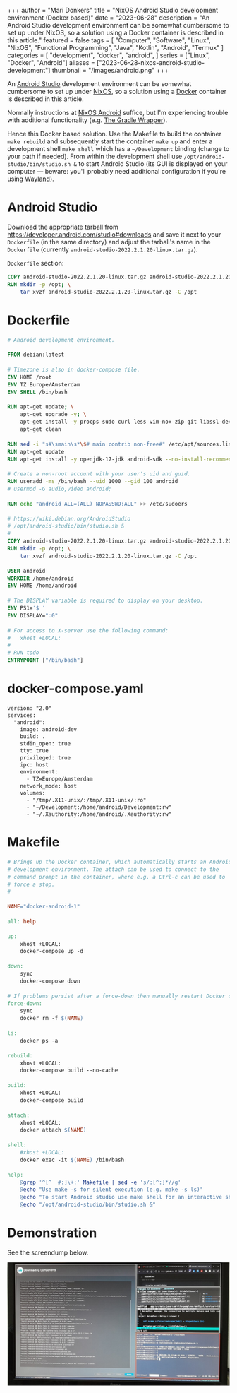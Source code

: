 +++
author = "Mari Donkers"
title = "NixOS Android Studio development environment (Docker based)"
date = "2023-06-28"
description = "An Android Studio development environment can be somewhat cumbersome to set up under NixOS, so a solution using a Docker container is described in this article."
featured = false
tags = [
    "Computer",
    "Software",
    "Linux",
    "NixOS",
    "Functional Programming",
    "Java",
    "Kotlin",
    "Android",
    "Termux"
]
categories = [
    "development",
    "docker",
    "android",
]
series = ["Linux", "Docker", "Android"]
aliases = ["2023-06-28-nixos-android-studio-development"]
thumbnail = "/images/android.png"
+++

An [Android Studio](https://developer.android.com/studio) development environment can be somewhat cumbersome to set up under [NixOS](https://nixos.org/), so a solution using a [Docker](https://www.docker.com/) container is described in this article.
<!--more-->

Normally instructions at [NixOS Android](https://nixos.wiki/wiki/Android) suffice, but I'm experiencing trouble with additional functionality (e.g. [The Gradle Wrapper](https://docs.gradle.org/current/userguide/gradle_wrapper.html)).

Hence this Docker based solution. Use the Makefile to build the container `make rebuild` and subsequently start the container `make up` and enter a development shell `make shell` which has a `~/Development` binding (change to your path if needed). From within the development shell use `/opt/android-studio/bin/studio.sh &` to start Android Studio (its GUI is displayed on your computer — beware: you'll probably need additional configuration if you're using [Wayland](https://wayland.freedesktop.org/)).

# Android Studio

Download the appropriate tarball from [<https://developer.android.com/studio#downloads>](https://developer.android.com/studio#downloads) and save it next to your `Dockerfile` (in the same directory) and adjust the tarball's name in the `Dockerfile` (currently `android-studio-2022.2.1.20-linux.tar.gz`).

`Dockerfile` section:

``` dockerfile
COPY android-studio-2022.2.1.20-linux.tar.gz android-studio-2022.2.1.20-linux.tar.gz 
RUN mkdir -p /opt; \
    tar xvzf android-studio-2022.2.1.20-linux.tar.gz -C /opt
```

# Dockerfile

``` dockerfile
# Android development environment.

FROM debian:latest

# Timezone is also in docker-compose file.
ENV HOME /root
ENV TZ Europe/Amsterdam
ENV SHELL /bin/bash

RUN apt-get update; \
    apt-get upgrade -y; \
    apt-get install -y procps sudo curl less vim-nox zip git libssl-dev bat exa fd-find; \
    apt-get clean

RUN sed -i "s#\smain\s*\$# main contrib non-free#" /etc/apt/sources.list
RUN apt-get update
RUN apt-get install -y openjdk-17-jdk android-sdk --no-install-recommends

# Create a non-root account with your user's uid and guid.
RUN useradd -ms /bin/bash --uid 1000 --gid 100 android
# usermod -G audio,video android;

RUN echo "android ALL=(ALL) NOPASSWD:ALL" >> /etc/sudoers

# https://wiki.debian.org/AndroidStudio
# /opt/android-studio/bin/studio.sh &
#
COPY android-studio-2022.2.1.20-linux.tar.gz android-studio-2022.2.1.20-linux.tar.gz 
RUN mkdir -p /opt; \
    tar xvzf android-studio-2022.2.1.20-linux.tar.gz -C /opt

USER android
WORKDIR /home/android
ENV HOME /home/android

# The DISPLAY variable is required to display on your desktop.
ENV PS1='$ '
ENV DISPLAY=":0"

# For access to X-server use the following command:
#   xhost +LOCAL:
#
# RUN todo
ENTRYPOINT ["/bin/bash"]
```

# docker-compose.yaml

``` docker-compose
version: "2.0"
services:
  "android":
    image: android-dev
    build: .
    stdin_open: true
    tty: true
    privileged: true
    ipc: host
    environment:
      - TZ=Europe/Amsterdam
    network_mode: host
    volumes:
      - "/tmp/.X11-unix/:/tmp/.X11-unix/:ro"
      - "~/Development:/home/android/Development:rw"
      - "~/.Xauthority:/home/android/.Xauthority:rw"
```

# Makefile

``` makefile
# Brings up the Docker container, which automatically starts an Android
# development environment. The attach can be used to connect to the
# command prompt in the container, where e.g. a Ctrl-c can be used to
# force a stop.
#

NAME="docker-android-1"

all: help

up:
    xhost +LOCAL:
    docker-compose up -d

down:
    sync
    docker-compose down

# If problems persist after a force-down then manually restart Docker daemon.
force-down:
    sync
    docker rm -f $(NAME)

ls:
    docker ps -a

rebuild:
    xhost +LOCAL:
    docker-compose build --no-cache

build:
    xhost +LOCAL:
    docker-compose build

attach:
    xhost +LOCAL:
    docker attach $(NAME)

shell:
    #xhost +LOCAL:
    docker exec -it $(NAME) /bin/bash

help:
    @grep '^[^  #:]\+:' Makefile | sed -e 's/:[^:]*//g'
    @echo "Use make -s for silent execution (e.g. make -s ls)"
    @echo "To start Android studio use make shell for an interactive shell and type the following command:"
    @echo "/opt/android-studio/bin/studio.sh &"
```

# Demonstration

See the screendump below.

![](/images/AndroidStudioInDocker.jpg)
